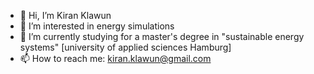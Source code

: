 - 👋 Hi, I’m Kiran Klawun
- 👀 I’m interested in energy simulations
- 🌱 I’m currently studying for a master's degree in "sustainable energy systems" [university of applied sciences Hamburg]
- 📫 How to reach me: kiran.klawun@gmail.com


<!---
KKlawun/KKlawun is a ✨ special ✨ repository because its `README.md` (this file) appears on your GitHub profile.
You can click the Preview link to take a look at your changes.
--->
